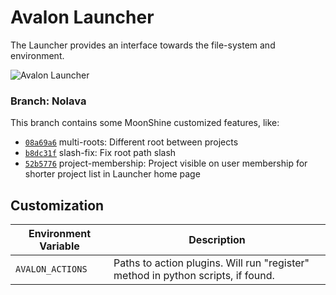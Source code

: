 # Avalon Launcher

The Launcher provides an interface towards the file-system and environment.

![Avalon Launcher](https://user-images.githubusercontent.com/1860085/42269207-d595694e-7f7d-11e8-922d-c0ab7543c148.gif)

### Branch: Nolava
This branch contains some MoonShine customized features, like:
* [`08a69a6`](https://github.com/MoonShineVFX/launcher/commit/08a69a6cf2c870223a25a5bd152ffff45df95c65) multi-roots: Different root between projects
* [`b8dc31f`](https://github.com/MoonShineVFX/launcher/commit/b8dc31f031ca66109e8f6dc9e15cc79607d0fd07) slash-fix: Fix root path slash
* [`52b5776`](https://github.com/MoonShineVFX/launcher/commit/52b5776f95fb067b7edb0fbfa2eab1d23714d082) project-membership: Project visible on user membership for shorter project list in Launcher home page

## Customization

Environment Variable | Description
--- | ---
```AVALON_ACTIONS``` | Paths to action plugins. Will run "register" method in python scripts, if found.
